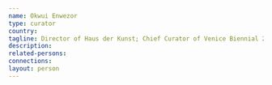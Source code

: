 ```yaml
---
name: Okwui Enwezor
type: curator
country:
tagline: Director of Haus der Kunst; Chief Curator of Venice Biennial 2015
description:
related-persons:
connections:
layout: person
---
```

